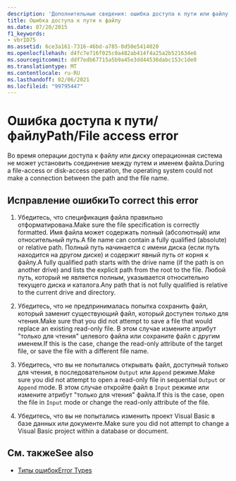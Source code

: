 ```yaml
---
description: 'Дополнительные сведения: ошибка доступа к пути или файлу'
title: Ошибка доступа к пути к файлу
ms.date: 07/20/2015
f1_keywords:
- vbrID75
ms.assetid: 6ce3a161-7316-46bd-a785-0d50e5414020
ms.openlocfilehash: d4fc7e716f025c0a482ab414f4a25a2b521634e6
ms.sourcegitcommit: ddf7edb67715a5b9a45e3dd44536dabc153c1de0
ms.translationtype: MT
ms.contentlocale: ru-RU
ms.lasthandoff: 02/06/2021
ms.locfileid: "99795447"
---
```

# <a name="pathfile-access-error"></a><span data-ttu-id="691d8-103">Ошибка доступа к пути/файлу</span><span class="sxs-lookup"><span data-stu-id="691d8-103">Path/File access error</span></span>

<span data-ttu-id="691d8-104">Во время операции доступа к файлу или диску операционная система не может установить соединение между путем и именем файла.</span><span class="sxs-lookup"><span data-stu-id="691d8-104">During a file-access or disk-access operation, the operating system could not make a connection between the path and the file name.</span></span>  
  
## <a name="to-correct-this-error"></a><span data-ttu-id="691d8-105">Исправление ошибки</span><span class="sxs-lookup"><span data-stu-id="691d8-105">To correct this error</span></span>  
  
1. <span data-ttu-id="691d8-106">Убедитесь, что спецификация файла правильно отформатирована.</span><span class="sxs-lookup"><span data-stu-id="691d8-106">Make sure the file specification is correctly formatted.</span></span> <span data-ttu-id="691d8-107">Имя файла может содержать полный (абсолютный) или относительный путь.</span><span class="sxs-lookup"><span data-stu-id="691d8-107">A file name can contain a fully qualified (absolute) or relative path.</span></span> <span data-ttu-id="691d8-108">Полный путь начинается с имени диска (если путь находится на другом диске) и содержит явный путь от корня к файлу.</span><span class="sxs-lookup"><span data-stu-id="691d8-108">A fully qualified path starts with the drive name (if the path is on another drive) and lists the explicit path from the root to the file.</span></span> <span data-ttu-id="691d8-109">Любой путь, который не является полным, указывается относительно текущего диска и каталога.</span><span class="sxs-lookup"><span data-stu-id="691d8-109">Any path that is not fully qualified is relative to the current drive and directory.</span></span>  
  
2. <span data-ttu-id="691d8-110">Убедитесь, что не предпринималась попытка сохранить файл, который заменит существующий файл, который доступен только для чтения.</span><span class="sxs-lookup"><span data-stu-id="691d8-110">Make sure that you did not attempt to save a file that would replace an existing read-only file.</span></span> <span data-ttu-id="691d8-111">В этом случае измените атрибут "только для чтения" целевого файла или сохраните файл с другим именем.</span><span class="sxs-lookup"><span data-stu-id="691d8-111">If this is the case, change the read-only attribute of the target file, or save the file with a different file name.</span></span>  
  
3. <span data-ttu-id="691d8-112">Убедитесь, что вы не попытались открывать файл, доступный только для чтения, в последовательном `Output` или `Append` режиме.</span><span class="sxs-lookup"><span data-stu-id="691d8-112">Make sure you did not attempt to open a read-only file in sequential `Output` or `Append` mode.</span></span> <span data-ttu-id="691d8-113">В этом случае откройте файл в `Input` режиме или измените атрибут "только для чтения" файла.</span><span class="sxs-lookup"><span data-stu-id="691d8-113">If this is the case, open the file in `Input` mode or change the read-only attribute of the file.</span></span>  
  
4. <span data-ttu-id="691d8-114">Убедитесь, что вы не попытались изменить проект Visual Basic в базе данных или документе.</span><span class="sxs-lookup"><span data-stu-id="691d8-114">Make sure you did not attempt to change a Visual Basic project within a database or document.</span></span>  
  
## <a name="see-also"></a><span data-ttu-id="691d8-115">См. также</span><span class="sxs-lookup"><span data-stu-id="691d8-115">See also</span></span>

- [<span data-ttu-id="691d8-116">Типы ошибок</span><span class="sxs-lookup"><span data-stu-id="691d8-116">Error Types</span></span>](../../programming-guide/language-features/error-types.md)
